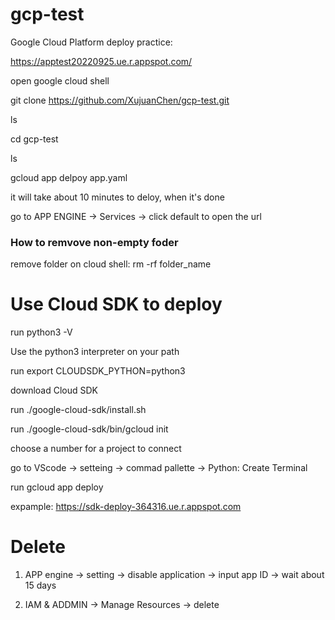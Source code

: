 # gcp-test
Google Cloud Platform deploy practice:

https://apptest20220925.ue.r.appspot.com/

open google cloud shell

git clone https://github.com/XujuanChen/gcp-test.git

ls

cd gcp-test

ls

gcloud app delpoy app.yaml

it will take about 10 minutes to deloy, when it's done

go to APP ENGINE -> Services -> click default to open the url

### How to remvove non-empty foder
remove folder on cloud shell:  rm -rf folder_name


# Use Cloud SDK to deploy

run python3 -V

Use the python3 interpreter on your path

run export CLOUDSDK_PYTHON=python3 

download Cloud SDK

run ./google-cloud-sdk/install.sh

run ./google-cloud-sdk/bin/gcloud init

choose a number for a project to connect

go to VScode -> setteing -> commad pallette -> Python: Create Terminal

run gcloud app deploy

expample: https://sdk-deploy-364316.ue.r.appspot.com

# Delete

1. APP engine -> setting -> disable application -> input app ID -> wait about 15 days

2. IAM & ADDMIN -> Manage Resources -> delete
